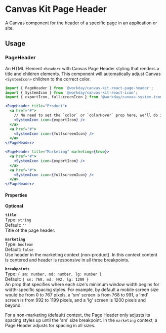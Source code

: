 # Canvas Kit Page Header

A Canvas component for the header of a specific page in an application or site.

## Usage

### PageHeader

An HTML Element `<header>` with Canvas Page Header styling that renders a title and children
elements. This component will automatically adjust Canvas `<SystemIcon>` children to the correct
color.

```jsx
import { PageHeader } from '@workday/canvas-kit-react-page-header';
import { SystemIcon } from '@workday/canvas-kit-react-icon';
import { exportIcon, fullscreenIcon } from '@workday/canvas-system-icons-web';

<PageHeader title="Product">
  <a href="#">
    // No need to set the `color` or `colorHover` prop here, we'll do it for you
    <SystemIcon icon={exportIcon} />
  </a>
  <a href="#">
    <SystemIcon icon={fullscreenIcon} />
  </a>
</PageHeader>

<PageHeader title="Marketing" marketing={true}>
  <a href="#">
    <SystemIcon icon={exportIcon} />
  </a>
  <a href="#">
    <SystemIcon icon={fullscreenIcon} />
  </a>
</PageHeader>
```

#### Properties

**Optional**

**`title`**  
Type: `string`  
Default: `''`  
Title of the page header.

**`marketing`**  
Type: `boolean`  
Default: `false`  
Use header in the marketing context (non-product). In this context content is centered and header is
responsive in all three breakpoints.

**`breakpoints`**  
Type: `{ sm: number, md: number, lg: number }`  
Default: `{ sm: 768, md: 992, lg: 1200 }`  
An prop that specifies where each size's minimum window width begins for width-specific spacing
styles. For example, by default a mobile screen size would be from 0 to 767 pixels, a 'sm' screen is
from 768 to 991, a 'md' screen is from 992 to 1199 pixels, and a 'lg' screen is 1200 pixels and
beyond.

For a non-marketing (default) context, the Page Header only adjusts its spacing styles up until the
'sm' size breakpoint. In the `marketing` context, a Page Header adjusts for spacing in all sizes.
